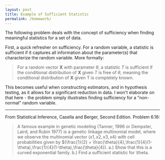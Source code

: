 ```yaml
---
layout: post
title: Example of Sufficient Statistic
permalink: /homework/
---
```


The following problem deals with the concept of sufficiency when finding meaningful statistics for a set of data. 

First, a quick refresher on sufficiency. For a random variable, a statistic is sufficient if it captures all information about  the parameter(s) that characterize the random variable. More formally:
> For a random vector $\textbf{X}$ with parameter $\theta$, a statistic $T$ is sufficient if the conditional distribution of $\textbf{X}$ given $T$ is free of $\theta$, meaning the conditional distribution of $\textbf{X}$ given T is completely known. 

This becomes useful when constructing estimators, and in hypothesis testing, as it allows for a significant reduction in data. I won't elaborate on that here - the problem simply illustrates finding sufficiency for a "non-normal" random variable.
***
From Statistical Inference, Casella and Berger, Second Edition. Problem 6.16:
> A famous example in genetic modeling (Tanner, 1996 or Dempster, Laird, and Rubin 1977) is a genetic
linkage multinomial model, where we observe the multinomial vector $(x1,x2,x3,x4)$ with cell probabilities given by $(\frac{1}{2} + \frac{\theta}{4},\frac{1}{4}(1-\theta),\frac{1}{4}(1-\theta),\frac{\theta}{4}).
>   a.) Show that this is a curved exponential family.
>   b.) Find a sufficient statistic for \theta.
